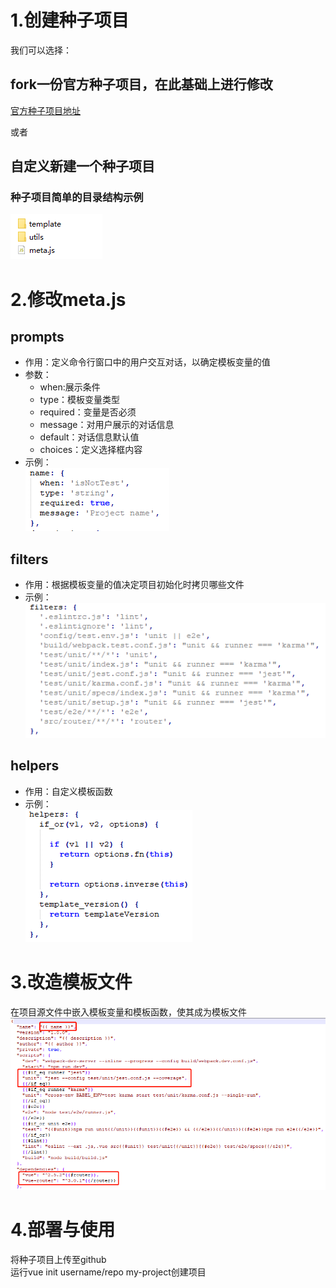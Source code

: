 # 1.创建种子项目
  我们可以选择：
  ## fork一份官方种子项目，在此基础上进行修改
  [官方种子项目地址](https://github.com/vuejs-templates/webpack)
  
  或者
  ## 自定义新建一个种子项目

  ### 种子项目简单的目录结构示例
  ![截图](./images/folder.png)  

# 2.修改meta.js

  ## prompts

  - 作用：定义命令行窗口中的用户交互对话，以确定模板变量的值  
  - 参数：  
    * when:展示条件  
    * type：模板变量类型  
    * required：变量是否必须  
    * message：对用户展示的对话信息  
    * default：对话信息默认值  
    * choices：定义选择框内容  
  - 示例：  
    ![截图](./images/prompts.png)  
  ## filters

  - 作用：根据模板变量的值决定项目初始化时拷贝哪些文件
  - 示例：  
    ![截图](./images/filters.png)  

  ## helpers

  - 作用：自定义模板函数
  - 示例：  
    ![截图](./images/helpers.png)  

# 3.改造模板文件
  在项目源文件中嵌入模板变量和模板函数，使其成为模板文件  
  ![截图](./images/template.png)  

# 4.部署与使用

  将种子项目上传至github  
  运行vue init username/repo my-project创建项目  
